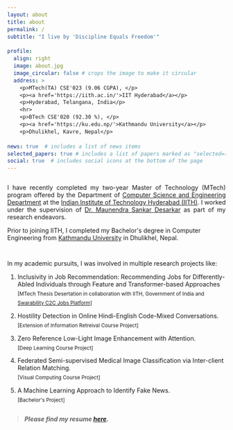 ```yaml
---
layout: about
title: about
permalink: /
subtitle: "I live by 'Discipline Equals Freedom'"

profile:
  align: right
  image: about.jpg
  image_circular: false # crops the image to make it circular
  address: >
    <p>MTech(TA) CSE'023 (9.06 CGPA), </p>
    <p><a href='https://iith.ac.in/'>IIT Hyderabad</a></p>
    <p>Hyderabad, Telangana, India</p>
    <hr>
    <p>BTech CSE'020 (92.30 %), </p>
    <p><a href='https://ku.edu.np/'>Kathmandu University</a></p>
    <p>Dhulikhel, Kavre, Nepal</p>

news: true  # includes a list of news items
selected_papers: true # includes a list of papers marked as "selected={true}"
social: true  # includes social icons at the bottom of the page
---
```

<span style="display: block; margin-bottom: 2em"></span>


<p style="text-align:justify;">
I have recently completed my two-year Master of Technology (MTech) program offered by the Department of <a href="https://cse.iith.ac.in/" target="_blank">Computer Science and Engineering Department</a> at the <a href="https://iith.ac.in/" target="_blank"> Indian Institute of Technology Hyderabad (IITH)</a>. I worked under the supervision of <a href="https://people.iith.ac.in/maunendra/index.html">Dr. Maunendra Sankar Desarkar</a> as part of my research endeavors. 
</p>

Prior to joining IITH, I completed my Bachelor's degree in Computer Engineering from <a href="https://ku.edu.np/" target="_blank">Kathmandu University</a> in Dhulikhel, Nepal.

<span style="display: block; margin-bottom: 3em"></span>

In my academic pursuits, I was involved in multiple research projects like: 

1. Inclusivity in Job Recommendation: Recommending Jobs for Differently-Abled Individuals through Feature and Transformer-based Approaches <br><sub>[MTech Thesis Desertation in collaboration with IITH, Government of India and <a href="http://swarajability.org/">Swarability C2C Jobs Platform</a>]</sub>

2. Hostility Detection in Online Hindi-English Code-Mixed Conversations. <br><sub>[Extension of Information Retreival Course Project]</sub>

3. Zero Reference Low-Light Image Enhancement with Attention. <br><sub>[Deep Learning Course Project]</sub>

4. Federated Semi-supervised Medical Image Classification via Inter-client Relation Matching. <br><sub>[Visual Computing Course Project]</sub>

5. A Machine Learning Approach to Identify Fake News. <br><sub>[Bachelor's Project]</sub>



<span style="display: block; margin-bottom: 2em"></span>

<!-- Blockquote -->
<style>
.hover-title {
    display: inline;
    pointer-events: auto;
    cursor: pointer;
}

.hover-image {
    visibility: hidden;
}

body:not(.mobile) .hover-title:hover + .hover-image {
    visibility: visible;
    pointer-events: none;
}

.hover-image {
    display: flex;
    position: fixed;
    top: 50%;
    left: 10%;
    transform: translate(-50%, -50%);
    z-index: -1;
    pointer-events: none;
    flex-direction: column;
    align-items: center;
    justify-content: center;

/* Change width and height to scale images */
    width: 90vw;
    height: 90vh;
}

.hover-image img {
    max-width: 20% !important;
    max-height: 20% !important;
    width: auto !important;
    height: auto !important;
    margin-bottom: 0;
}
</style>

<div class="hover-title">
  <blockquote>
    <h5>Please find my resume <a href="{{site.cv}}">here</a>.</h5>
  </blockquote>
</div>
<div class="hover-image"><img src="/assets/img/resume.jpg"></div>



